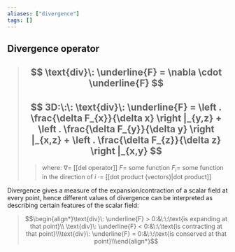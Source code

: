 ```yaml
---
aliases: ["divergence"]
tags: []
---
```


## Divergence operator


> ## $$ \text{div}\: \underline{F} = \nabla \cdot \underline{F} $$ 
> ## $$ 3D:\:\: \text{div}\: \underline{F} =  \left . \frac{\delta F_{x}}{\delta x} \right |_{y,z} + \left . \frac{\delta F_{y}}{\delta y} \right |_{x,z} + \left . \frac{\delta F_{z}}{\delta z} \right |_{x,y} $$
>> where:
>> $\nabla=$ [[del operator]]
>> $F=$ some function
>> $F_{i}=$ some function in the direction of $i$
>> $\cdot=$ [[dot product (vectors)|dot product]]

Divergence gives a measure of the expansion/contraction of a scalar field at every point, hence different values of divergence can be interpreted as describing certain features of the scalar field:

> $$\begin{align*}\text{div}\: \underline{F} > 0:&\:\:\text{is expanding at that point}\\ \text{div}\: \underline{F} < 0:&\:\:\text{is contracting at that point}\\\text{div}\: \underline{F} = 0:&\:\:\text{is conserved at that point}\\\end{align*}$$

